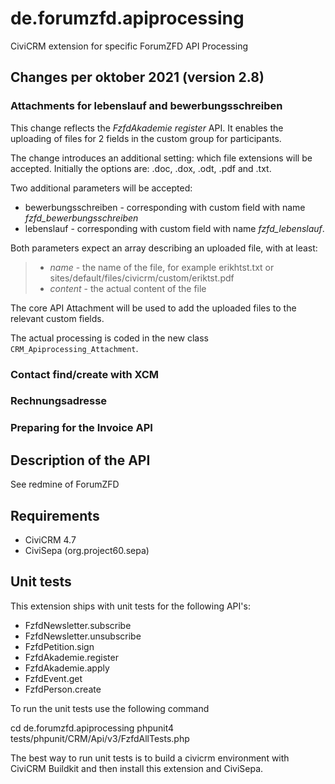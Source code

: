 # de.forumzfd.apiprocessing
CiviCRM extension for specific ForumZFD API Processing

## Changes per oktober 2021 (version 2.8)

### Attachments for lebenslauf and bewerbungsschreiben
This change reflects the _FzfdAkademie_ _register_ API. It enables the uploading of files for 2 fields in the custom group for participants.

The change introduces an additional setting: which file extensions will be accepted. Initially the options are: .doc, .dox, .odt, .pdf and .txt.

Two additional parameters will be accepted:
* bewerbungsschreiben - corresponding with custom field with name _fzfd_bewerbungsschreiben_
* lebenslauf - corresponding with custom field with name _fzfd_lebenslauf_.

Both parameters expect an array describing an uploaded file, with at least:
>* _name_ - the name of the file, for example erikhtst.txt or sites/default/files/civicrm/custom/eriktst.pdf
>* _content_ - the actual content of the file

The core API Attachment will be used to add the uploaded files to the relevant custom fields.

The actual processing is coded in the new class `CRM_Apiprocessing_Attachment`.

### Contact find/create with XCM

### Rechnungsadresse

### Preparing for the Invoice API

## Description of the API

See redmine of ForumZFD

## Requirements

* CiviCRM 4.7
* CiviSepa (org.project60.sepa)

## Unit tests

This extension ships with unit tests for the following API's:

* FzfdNewsletter.subscribe
* FzfdNewsletter.unsubscribe
* FzfdPetition.sign
* FzfdAkademie.register
* FzfdAkademie.apply
* FzfdEvent.get
* FzfdPerson.create

To run the unit tests use the following command

   cd de.forumzfd.apiprocessing
   phpunit4 tests/phpunit/CRM/Api/v3/FzfdAllTests.php

The best way to run unit tests is to build a civicrm environment with CiviCRM Buildkit and then install this extension and CiviSepa.
